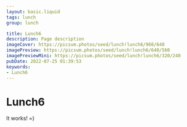 ```yaml
---
layout: basic.liquid
tags: lunch
group: lunch

title: Lunch6
description: Page description
imageCover: https://picsum.photos/seed/lunch!lunch6/960/640
imagePreview: https://picsum.photos/seed/lunch!lunch6/640/560
imagePreviewMini: https://picsum.photos/seed/lunch!lunch6/320/240
pubDate: 2022-07-25 01:39:53
keywords:
- Lunch6
---
```


# Lunch6

It works! =)
